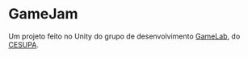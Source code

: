 # GameJam

<p>Um projeto feito no Unity do grupo de desenvolvimento <a href="https://www.gamelab.omnicesupa.com">GameLab</a>, do <a href="https://www.cesupa.br">CESUPA</a>.</p>
